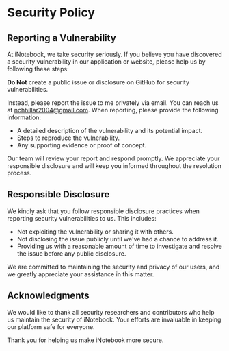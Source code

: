 # Security Policy

## Reporting a Vulnerability

At iNotebook, we take security seriously. If you believe you have discovered a security vulnerability in our application or website, please help us by following these steps:

**Do Not** create a public issue or disclosure on GitHub for security vulnerabilities. 

Instead, please report the issue to me privately via email. You can reach us at [nchhillar2004@gmail.com](nchhillar2004@gmail.com). When reporting, please provide the following information:

- A detailed description of the vulnerability and its potential impact.
- Steps to reproduce the vulnerability.
- Any supporting evidence or proof of concept.

Our team will review your report and respond promptly. We appreciate your responsible disclosure and will keep you informed throughout the resolution process.

## Responsible Disclosure

We kindly ask that you follow responsible disclosure practices when reporting security vulnerabilities to us. This includes:

- Not exploiting the vulnerability or sharing it with others.
- Not disclosing the issue publicly until we've had a chance to address it.
- Providing us with a reasonable amount of time to investigate and resolve the issue before any public disclosure.

We are committed to maintaining the security and privacy of our users, and we greatly appreciate your assistance in this matter.

## Acknowledgments

We would like to thank all security researchers and contributors who help us maintain the security of iNotebook. Your efforts are invaluable in keeping our platform safe for everyone.

Thank you for helping us make iNotebook more secure.
